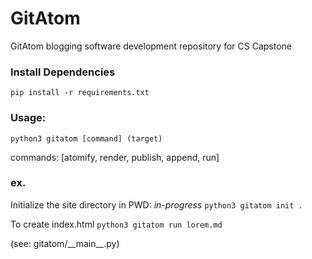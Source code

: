 # GitAtom
 GitAtom blogging software development repository for CS Capstone

### Install Dependencies
`pip install -r requirements.txt`

### Usage:
`python3 gitatom [command] (target)`

commands: [atomify, render, publish, append, run]


### ex.
Initialize the site directory in PWD: _in-progress_
`python3 gitatom init .`

To create index.html
`python3 gitatom run lorem.md` 


(see: gitatom/\_\_main\_\_.py)

